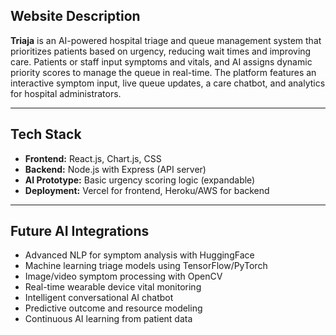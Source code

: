 ## Website Description

**Triaja** is an AI-powered hospital triage and queue management system that prioritizes patients based on urgency, reducing wait times and improving care. Patients or staff input symptoms and vitals, and AI assigns dynamic priority scores to manage the queue in real-time. The platform features an interactive symptom input, live queue updates, a care chatbot, and analytics for hospital administrators.

***

## Tech Stack

- **Frontend:** React.js, Chart.js, CSS  
- **Backend:** Node.js with Express (API server)  
- **AI Prototype:** Basic urgency scoring logic (expandable)  
- **Deployment:** Vercel for frontend, Heroku/AWS for backend

***

## Future AI Integrations

- Advanced NLP for symptom analysis with HuggingFace  
- Machine learning triage models using TensorFlow/PyTorch  
- Image/video symptom processing with OpenCV  
- Real-time wearable device vital monitoring  
- Intelligent conversational AI chatbot  
- Predictive outcome and resource modeling  
- Continuous AI learning from patient data
